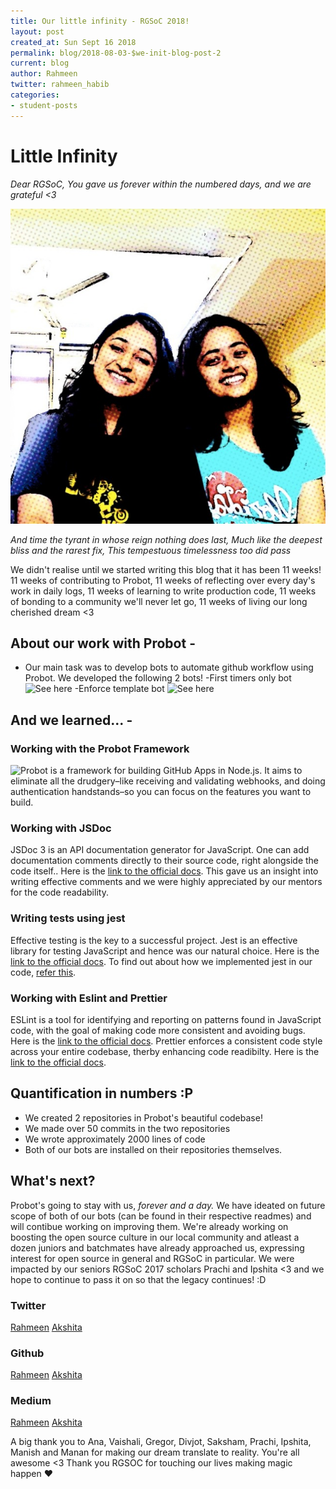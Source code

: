 ```yaml
---
title: Our little infinity - RGSoC 2018!
layout: post
created_at: Sun Sept 16 2018
permalink: blog/2018-08-03-$we-init-blog-post-2
current: blog
author: Rahmeen
twitter: rahmeen_habib
categories:
- student-posts
---
```


# Little Infinity

_Dear RGSoC,_
_You gave us forever within the numbered days, and we are grateful <3_

![The two of us :D](/img/blog/2018/rgsoc-2019-09-15-101daysofsummer-blog2-01.jpeg)

_And time the tyrant in whose reign nothing does last,_
_Much like the deepest bliss and the rarest fix,_
_This tempestuous timelessness too did pass_

We didn't realise until we started writing this blog that it has been 11 weeks! 
11 weeks of contributing to Probot, 
11 weeks of reflecting over every day's work in daily logs, 
11 weeks of learning to write production code, 
11 weeks of bonding to a community we'll never let go,
11 weeks of living our long cherished dream <3

## About our work with Probot - 

- Our main task was to develop bots to automate github workflow using Probot. We developed the following 2 bots!
	-First timers only bot ![See here](https://github.com/probot/first-timers-only-app)
	-Enforce template bot ![See here](https://github.com/probot/enforce-template-app)

## And we learned... - 

### Working with the Probot Framework
![Probot](https://probot.github.io/docs/) is a framework for building GitHub Apps in Node.js. It aims to eliminate all the drudgery–like receiving and validating webhooks, and doing authentication handstands–so you can focus on the features you want to build.

### Working with JSDoc
JSDoc 3 is an API documentation generator for JavaScript. One can add documentation comments directly to their source code, right alongside the code itself.. Here is the [link to the official docs](http://usejsdoc.org/). This gave us an insight into writing effective comments and we were highly appreciated by our mentors for the code readability.

### Writing tests using jest
Effective testing is the key to a successful project. Jest is an effective library for testing JavaScript and hence was our natural choice. Here is the [link to the official docs](https://jestjs.io/).  To find out about how we implemented jest in our code, [refer this](https://github.com/probot/first-timers-only-app/blob/master/test/util.test.js).

### Working with Eslint and Prettier
ESLint is a tool for identifying and reporting on patterns found in JavaScript code, with the goal of making code more consistent and avoiding bugs. Here is the [link to the official docs](https://eslint.org/).
Prettier enforces a consistent code style across your entire codebase, therby enhancing code readibilty. Here is the [link to the official docs](https://prettier.io/).


## Quantification in numbers :P

- We created 2 repositories in Probot's beautiful codebase!
- We made over 50 commits in the two repositories
- We wrote approximately 2000 lines of code
- Both of our bots are installed on their repositories themselves.


## What's next?

Probot's going to stay with us, _forever and a day._ We have ideated on future scope of both of our bots (can be found in their respective readmes) and will contibue working on improving them. 
We're already working on boosting the open source culture in our local community and atleast a dozen juniors and batchmates have already approached us, expressing interest for open source in general and RGSoC in particular. We were impacted by our seniors RGSoC 2017 scholars Prachi and Ipshita <3 and we hope to continue to pass it on so that the legacy continues! :D

### Twitter
[Rahmeen](https://twitter.com/rahmeen_habib)
[Akshita](https://twitter.com/AkshitaAggarw18)

### Github
[Rahmeen](https://github.com/Rahmeen14)
[Akshita](https://github.com/Akshitaag)

### Medium
[Rahmeen](https://medium.com/@rahmeen_habib)
[Akshita](https://medium.com/@aggarwalakshita1)

A big thank you to Ana, Vaishali, Gregor, Divjot, Saksham, Prachi, Ipshita, Manish and Manan for making our dream translate to reality. You're all awesome <3 
Thank you RGSOC for touching our lives making magic happen ❤️